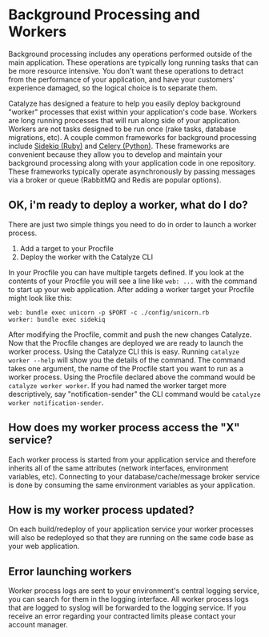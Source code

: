 # Background Processing and Workers
Background processing includes any operations performed outside of the main application. These operations are typically long running tasks that can be more resource intensive. You don't want these operations to detract from the performance of your application, and have your customers' experience damaged, so the logical choice is to separate them.

Catalyze has designed a feature to help you easily deploy background "worker" processes that exist within your application's code base. Workers are long running processes that will run along side of your application. Workers are not tasks designed to be run once (rake tasks, database migrations, etc). A couple common frameworks for background processing include [Sidekiq (Ruby)](http://sidekiq.org/) and [Celery (Python)](http://www.celeryproject.org/). These frameworks are convenient because they allow you to develop and maintain your background processing along with your application code in one repository. These frameworks typically operate asynchronously by passing messages via a broker or queue (RabbitMQ and Redis are popular options).

## OK, i'm ready to deploy a worker, what do I do?

There are just two simple things you need to do in order to launch a worker process.

1. Add a target to your Procfile
2. Deploy the worker with the Catalyze CLI

In your Procfile you can have multiple targets defined. If you look at the contents of your Procfile you will see a line like `web: ...` with the command to start up your web application. After adding a worker target your Procfile might look like this:

```
web: bundle exec unicorn -p $PORT -c ./config/unicorn.rb
worker: bundle exec sidekiq
```

After modifying the Procfile, commit and push the new changes Catalyze. Now that the Procfile changes are deployed we are ready to launch the worker process. Using the Catalyze CLI this is easy. Running `catalyze worker --help` will show you the details of the command. The command takes one argument, the name of the Procfile start you want to run as a worker process. Using the Procfile declared above the command would be `catalyze worker worker`. If you had named the worker target more descriptively, say "notification-sender" the CLI command would be `catalyze worker notification-sender`.

## How does my worker process access the "X" service?
Each worker process is started from your application service and therefore inherits all of the same attributes (network interfaces, environment variables, etc). Connecting to your database/cache/message broker service is done by consuming the same environment variables as your application.

## How is my worker process updated?
On each build/redeploy of your application service your worker processes will also be redeployed so that they are running on the same code base as your web application.

## Error launching workers
Worker process logs are sent to your environment's central logging service, you can search for them in the logging interface.  All worker process logs that are logged to syslog will be forwarded to the logging service.  If you receive an error regarding your contracted limits please contact your account manager.
